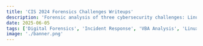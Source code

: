 ```yaml
---
title: 'CIS 2024 Forensics Challenges Writeups'
description: 'Forensic analysis of three cybersecurity challenges: Linux compromise, malicious VBA document, and email-based attacks'
date: 2025-06-05
tags: ['Digital Forensics', 'Incident Response', 'VBA Analysis', 'Linux Forensics', 'Email Security', 'CTF Writeup', 'MITRE ATT&CK']
image: './banner.png'
---
```


